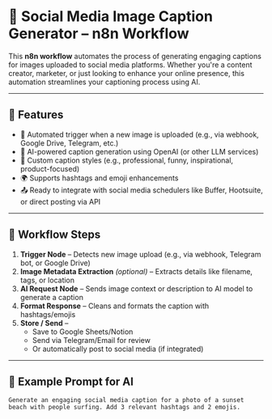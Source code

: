 # 📸 Social Media Image Caption Generator – n8n Workflow

This **n8n workflow** automates the process of generating engaging captions for images uploaded to social media platforms. Whether you're a content creator, marketer, or just looking to enhance your online presence, this automation streamlines your captioning process using AI.

---

## 🚀 Features

- 🔁 Automated trigger when a new image is uploaded (e.g., via webhook, Google Drive, Telegram, etc.)
- 🧠 AI-powered caption generation using OpenAI (or other LLM services)
- 📝 Custom caption styles (e.g., professional, funny, inspirational, product-focused)
- 🌍 Supports hashtags and emoji enhancements
- 📤 Ready to integrate with social media schedulers like Buffer, Hootsuite, or direct posting via API

---

## 🔧 Workflow Steps

1. **Trigger Node** – Detects new image upload (e.g., via webhook, Telegram bot, or Google Drive)
2. **Image Metadata Extraction** *(optional)* – Extracts details like filename, tags, or location
3. **AI Request Node** – Sends image context or description to AI model to generate a caption
4. **Format Response** – Cleans and formats the caption with hashtags/emojis
5. **Store / Send** –  
   - Save to Google Sheets/Notion  
   - Send via Telegram/Email for review  
   - Or automatically post to social media (if integrated)

---

## 🧠 Example Prompt for AI

```text
Generate an engaging social media caption for a photo of a sunset beach with people surfing. Add 3 relevant hashtags and 2 emojis.
